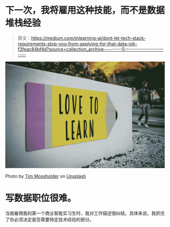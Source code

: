 # 下一次，我将雇用这种技能，而不是数据堆栈经验

> 原文：<https://medium.com/mlearning-ai/dont-let-tech-stack-requirements-stop-you-from-applying-for-that-data-job-f3feac84bf4d?source=collection_archive---------5----------------------->

![](img/4d827f55383398cb6577e50fab228952.png)

Photo by [Tim Mossholder](https://unsplash.com/@timmossholder?utm_source=medium&utm_medium=referral) on [Unsplash](https://unsplash.com?utm_source=medium&utm_medium=referral)

# 写数据职位很难。

当我雇佣我的第一个商业智能实习生时，我对工作描述很纠结。具体来说，我抓住了你必须决定是否需要特定技术经验的部分。